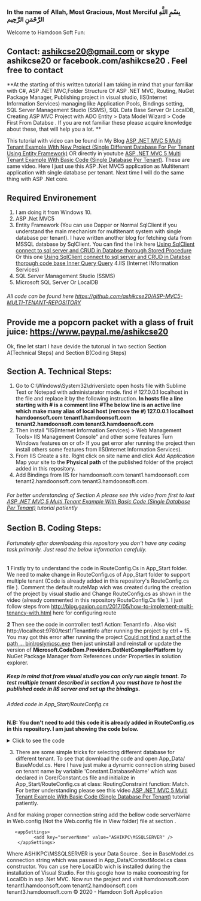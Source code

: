 ### In the name of Allah, Most Gracious, Most Merciful بِسْمِ اللَّهِ الرَّحْمَنِ الرَّحِيم 
Welcome to Hamdoon Soft Fun:
## Contact: ashikcse20@gmail.com or skype ashikcse20 or facebook.com/ashikcse20 . Feel free to contact

**At the starting of this written tutorial I am taking in mind that your familiar with C#, ASP .NET MVC,Folder Structure Of ASP .NET MVC, Routing, NuGet Package Manager, Publishing project in visual studio, IIS(Internet Information Services) managing like Application Pools, Bindings setting, SQL Server Management Studio (SSMS), SQL Data Base Server Or LocalDB, Creating ASP MVC Project with ADO Entity > Data Model Wizard > Code First From Databse . If you are not familiar these please acquire knowledge about these, that will help you a lot. ** 

This tutorial with video can be found in My Blog [ASP .NET MVC 5 Multi Tenant Example With New Project (Single Different Database For Per Tenant Using Entity Framework)](https://submitmysites.blogspot.com/2018/09/in-name-of-allah-most-gracious-most.html) OR directly in youtube [ASP .NET MVC 5 Multi Tenant Example With Basic Code (Single Database Per Tenant)](https://www.youtube.com/watch?time_continue=784&v=e5Ic8qPfQV4). These are same video.
Here I just use this ASP .Net MVC5 application as Multitenant application with single database per tenant. Next time I will do the same thing with ASP .Net core.
## Required Environement
1. I am doing it from Windows 10.
2. ASP .Net MVC5
3. Entity Framework (You can use Dapper or Normal SqlClient if you understand the main mechanism for multitenant system with single database per tenant). I have written another blog for fetching data from MSSQL database by SqlClient. You can find the link here [Using SqlClient connect to sql server and CRUD in Databse thorough Stored Procedure](https://submitmysites.blogspot.com/2018/11/using-sqlclient-connect-to-sql-server.html) Or this one [Using SqlClient connect to sql server and CRUD in Databse thorough code base Inner Query Query](https://submitmysites.blogspot.com/2018/08/using-sqlclient-connect-to-sql-server.html)
4.IIS (Internet INformation Services)
5. SQL Server Management Studio (SSMS)
6. Microsoft SQL Server Or LocalDB

###### All code can be found here https://github.com/ashikcse20/ASP-MVC5-MULTI-TENANT-REPOSITORY
## Provide me a popcorn packet with a glass of fruit juice: https://www.paypal.me/ashikcse20 

Ok, fine let start I have devide the tutorual in two section Section A(Technical Steps) and Section B(Coding Steps)

## Section A. Technical Steps: 
1. Go to C:\Windows\System32\drivers\etc open hosts file with Sublime Text or Notepad with administarator mode. find # 127.0.0.1 localhost in the file and replace it by the following instruction.
 **In hosts file a line starting with # is a comment line #The below line is an active line which make many alias of local host (remove the #) 127.0.0.1 localhost hamdoonsoft.com tenant1.hamdoonsoft.com tenant2.hamdoonsoft.com tenant3.hamdoonsoft.com**
2. Then install "IIS(Internet Information Services) > Web Management Tools> IIS Management Console" and other some features Turn Windows features on or of> If you get error afer running the project  then install others some features from IIS(Internet Information Services).
3. From IIS Create a site. Right click on site name and click *Add Application* Map your site to the **Physical path** of the published folder of the project added in this repository.
4. Add Bindings from IIS for hamdoonsoft.com tenant1.hamdoonsoft.com tenant2.hamdoonsoft.com tenant3.hamdoonsoft.com. 

###### For better understanding of Section A please see this video from first to last [ASP .NET MVC 5 Multi Tenant Example With Basic Code (Single Database Per Tenant)](https://www.youtube.com/watch?time_continue=784&v=e5Ic8qPfQV4) tutorial patiently

## Section B. Coding Steps: 
###### Fortunately after downloading this repository you don't have any coding task primarily. Just read the below information carefully.  
**1** Firstly try to understand the code in RouteConfig.Cs in App_Start folder. We need to make change in RouteConfig.cs of App_Start folder to support multiple tenant (Code is already added in this repository's RouteConfig.cs file ). Comment the default routeMap wich was created during the creation of the project by visual studio and Change RouteConfig.cs as shown in the video (already commented in this repository RouteConfig.Cs file ). I just follow steps from http://blog.gaxion.com/2017/05/how-to-implement-multi-tenancy-with.html here for configuring route

**2** Then see the code in controller: test1  Action: TenantInfo . Also visit http://localhost:9780/test1/TenantInfo after running the project by ctrl + f5. You may got this error after running the project [Could not find a part of the path … bin\roslyn\csc.exe](https://stackoverflow.com/questions/32780315/could-not-find-a-part-of-the-path-bin-roslyn-csc-exe) then just uninstall and reinstall or update the version of **Microsoft.CodeDom.Providers.DotNetCompilerPlatform** by NuGet Package Manager from References under Properties in solution explorer.
##### Keep in mind that from visual studio you can only run single tenant. To test multiple tenant described in section A you must have to host the published code in IIS server and set up the bindings.

###### Added  code in App_Start/RouteConfig.cs
**N.B: You don't need to add this code it is already added in RouteConfig.cs in this repository. I am just showing the code below.**
<details>
	<summary>Click to see the code</summary>
         
	 
	 
	 
	  public class RouteConfig
	            {
		      public static void RegisterRoutes(RouteCollection routes)
		       {
					routes.IgnoreRoute("{resource}.axd/{*pathInfo}");
					// Comment this else the next MapRoute will not be initialize 
					//routes.MapRoute(
					//	 name: "Default2",
					//	 url: "{controller}/{action}/{id}",
					//	 defaults: new { controller = "Home", action = "Index", id = UrlParameter.Optional }
					//);

				routes.MapRoute(
				name: "Default", url: "{controller}/{action}/{id}",
				defaults: new { controller = "Home", action = "Index", id = UrlParameter.Optional },
				constraints: new { TenantRouting = new RoutingConstraint() }
					 );
		      }
	        }

	    
       public class RoutingConstraint : IRouteConstraint // It is main Class for Multi teanant
	       { 

		  public bool Match(HttpContextBase httpContext, Route route, string getParameter, RouteValueDictionary values, RouteDirection routeDirection)
		  {
				// Got htis code from  http://blog.gaxion.com/2017/05/how-to-implement-multi-tenancy-with.html
				var GetAddress = httpContext.Request.Headers["Host"].Split('.'); 
				var tenant = GetAddress[0];
				//Here you can apply your tricks and logic. Note for when you put it in public server then www.hamdunsoft.com , www.tenant1.hamdunsoft.com then you need to change a little bit in the conditions . Because a www. was added.
				if (GetAddress.Length < 2) // See here for localhost:80 or localhost:9780 ohh also for hamdun soft  execution will enter here . But for less than 2? will hamdunsoft.com enter here?
				{
					 tenant = "This is the main domain";

					 Constant.DatabaseName = "TEST";
					 if (!values.ContainsKey("tenant"))
						  values.Add("tenant", tenant);
					 //return false;
					 // return true;
				}
				 else if (GetAddress.Length == 2) //   execution will enter here  for  hamdunsoft.com enter here but not for www.hamdunsoft.com
				{
					 tenant = "This is the main domain";

					 Constant.DatabaseName = GetAddress[0];  
					 if (!values.ContainsKey("tenant"))
						  values.Add("tenant", tenant);
					 //return false;
					 // return true;
				}
				else if (!values.ContainsKey("tenant")) // for tenant1.hamdunsoft.com execution will enter here
				{
					 values.Add("tenant", tenant);
					 Constant.DatabaseName = GetAddress[1]+"."+ tenant;
				}
				return true;
		   }
	   }
</details>
     
  3. There are some simple tricks for selecting different database for different tenant. To see that download the code and open App_Data/ BaseModel.cs. Here I have just make a dynamic connection string based on tenant name by variable 'Constant.DatabaseName' which was declared in Core/Constant.cs file and initialize  in App_Start/RouteConfig.cs at class: RoutingConstraint function: Match. For better understanding please see this video  [ASP .NET MVC 5 Multi Tenant Example With Basic Code (Single Database Per Tenant)](https://www.youtube.com/watch?time_continue=784&v=e5Ic8qPfQV4) tutorial patiently. 
  
And for making proper connection string add the bellow code serverName in Web.config (Not the Web.config file in View folder) file at section <appSettings>.
  
       <appSettings> 
              <add key="serverName" value="ASHIKPC\MSSQLSERVER" /> 
        </appSettings>
Where ASHIKPC\MSSQLSERVER is your Data Source . See in BaseModel.cs connection string which was passed in App_Data/ContextModel.cs class constructor.
You can use here LocalDb wich is installed during the installation of Visual Studio. For this google how to make cooncestring for LocalDb in asp .Net MVC. 
Now run the project and visit hamdoonsoft.com tenant1.hamdoonsoft.com tenant2.hamdoonsoft.com tenant3.hamdoonsoft.com
© 2020 - Hamdoon Soft Application
